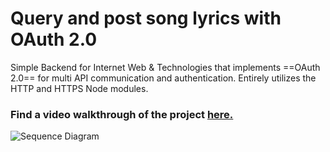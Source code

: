 # Query and post song lyrics with OAuth 2.0
Simple Backend for Internet Web &amp; Technologies that implements 
==OAuth 2.0==
for multi API communication and authentication. Entirely utilizes the HTTP and HTTPS Node modules.

### Find a video walkthrough of the project [here.](https://youtu.be/W5jRcA1kydk)

![Sequence Diagram](https://i.ibb.co/5LYN2h8/sequencediagram.png)


